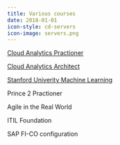 ```yaml
---
title: Various courses
date: 2018-01-01
icon-style: cd-servers
icon-image: servers.png
---
```

[Cloud Analytics Practioner](https://verify.skilljar.com/c/w3imae6kwhig)

[Cloud Analytics Architect](https://verify.skilljar.com/c/3wva4fua6haf)

[Stanford Univerity Machine Learning](https://www.coursera.org/account/accomplishments/verify/8M923835BCDN)

Prince 2 Practioner

Agile in the Real World

ITIL Foundation

SAP FI-CO configuration